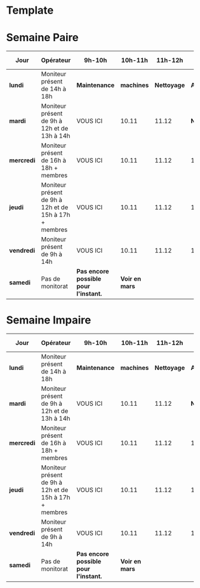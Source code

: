 # Template

# Semaine Paire 

| **Jour** | **Opérateur** | **9h-10h** | **10h-11h** | **11h-12h** | **12h-13h** | **13h-14h** | **14h-15h** | **15h-16h** | **16h-17h** | **Nocturne** |
|----------|---------------|------------|-------------|-------------|-------------|-------------|-------------|-------------|-------------|--------------|
| **lundi** | Moniteur présent de 14h à 18h | **Maintenance** | **machines** | **Nettoyage** | **Adsys** | 13.14 | 14.15 | 15.16 | 16.17 | nocturne |
| **mardi** |  Moniteur présent de 9h à 12h et de 13h à 14h | VOUS ICI | 10.11 | 11.12 | **NoMono** | 13.14 | **NoMono** | **NoMono** | **NoMono** | nocturne | 
| **mercredi** | Moniteur présent de 16h à 18h + membres | VOUS ICI | 10.11 | 11.12 | 12.13 | 13.14 | 14.15 | 15.16 | 16.17 | nocturne | 
| **jeudi** | Moniteur présent de 9h à 12h et de 15h à 17h + membres | VOUS ICI | 10.11 | 11.12 | 12.13 | 13.14 | 14.15 | 15.16 | 16.17 | nocturne | 
| **vendredi** | Moniteur présent de 9h à 14h | VOUS ICI | 10.11 | 11.12 | 12.13 | 13.14 | **NoMono** | **NoMono** | **NoMono** | nocturne | 
| **samedi** | Pas de monitorat | **Pas encore possible pour l'instant.** | **Voir en mars** | |


# Semaine Impaire

| **Jour** | **Opérateur** | **9h-10h** | **10h-11h** | **11h-12h** | **12h-13h** | **13h-14h** | **14h-15h** | **15h-16h** | **16h-17h** | **Nocturne** |
|----------|---------------|------------|-------------|-------------|-------------|-------------|-------------|-------------|-------------|--------------|
| **lundi** | Moniteur présent de 14h à 18h | **Maintenance** | **machines** | **Nettoyage** | **Adsys** | 13.14 | 14.15 | 15.16 | 16.17 | nocturne |
| **mardi** |  Moniteur présent de 9h à 12h et de 13h à 14h | VOUS ICI | 10.11 | 11.12 | **NoMono** | 13.14 | **NoMono** | **NoMono** | **NoMono** | nocturne | 
| **mercredi** | Moniteur présent de 16h à 18h + membres | VOUS ICI | 10.11 | 11.12 | 12.13 | 13.14 | 14.15 | 15.16 | 16.17 | nocturne | 
| **jeudi** | Moniteur présent de 9h à 12h et de 15h à 17h + membres | VOUS ICI | 10.11 | 11.12 | 12.13 | 13.14 | 14.15 | 15.16 | 16.17 | nocturne | 
| **vendredi** | Moniteur présent de 9h à 14h | VOUS ICI | 10.11 | 11.12 | 12.13 | 13.14 | **NoMono** | **NoMono** | **NoMono** | nocturne | 
| **samedi** | Pas de monitorat | **Pas encore possible pour l'instant.** | **Voir en mars** | |